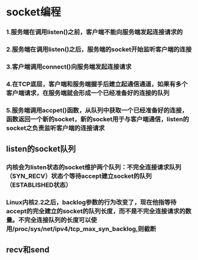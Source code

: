 # socket编程

### 1.服务端在调用listen()之前，客户端不能向服务端发起连接请求的
### 2.服务端在调用listen()之后，服务端的socket开始监听客户端的连接
### 3.客户端调用connect()向服务端发起连接请求
### 4.在TCP底层，客户端和服务端握手后建立起通信通道，如果有多个客户端请求，在服务端就会形成一个已经准备好的连接的队列
### 5.服务端调用accpet()函数，从队列中获取一个已经准备好的连接，函数返回一个新的socket，新的socket用于与客户端通信，listen的socket之负责监听客户端的连接请求

## listen的socket队列
### 内核会为listen状态的socket维护两个队列：不完全连接请求队列（SYN_RECV）状态个等待accept建立socket的队列（ESTABLISHED状态）
### Linux内核2.2之后，backlog参数的行为改变了，现在他指等待accept的完全建立的socket的队列长度，而不是不完全连接请求的数量。不完全连接队列的长度可以使用/proc/sys/net/ipv4/tcp_max_syn_backlog,则截断

## recv和send

